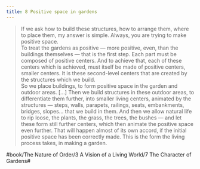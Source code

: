 ```yaml
---
title: 8 Positive space in gardens
---
```


> If we ask how to build these structures, how to arrange them, where to place them, my answer is simple. Always, you are trying to make positive space.  
> To treat the gardens as positive — more positive, even, than the buildings themselves — that is the first step. Each part must be composed of positive centers. And to achieve that, each of these centers which is achieved, must itself be made of positive centers, smaller centers. It is these second-level centers that are created by the structures which we build.  
> So we place buildings, to form positive space in the garden and outdoor areas. […] Then we build structures in these outdoor areas, to differentiate them further, into smaller living centers, animated by the structures — steps, walls, parapets, railings, seats, embankments, bridges, slopes… that we build in them. And then we allow natural life to rip loose, the plants, the grass, the trees, the bushes — and let these form still further centers, which then animate the positive space even further. That will happen almost of its own accord, if the initial positive space has been correctly made. This is the form the living process takes, in making a garden.  

#book/The Nature of Order/3 A Vision of a Living World/7 The Character of Gardens#